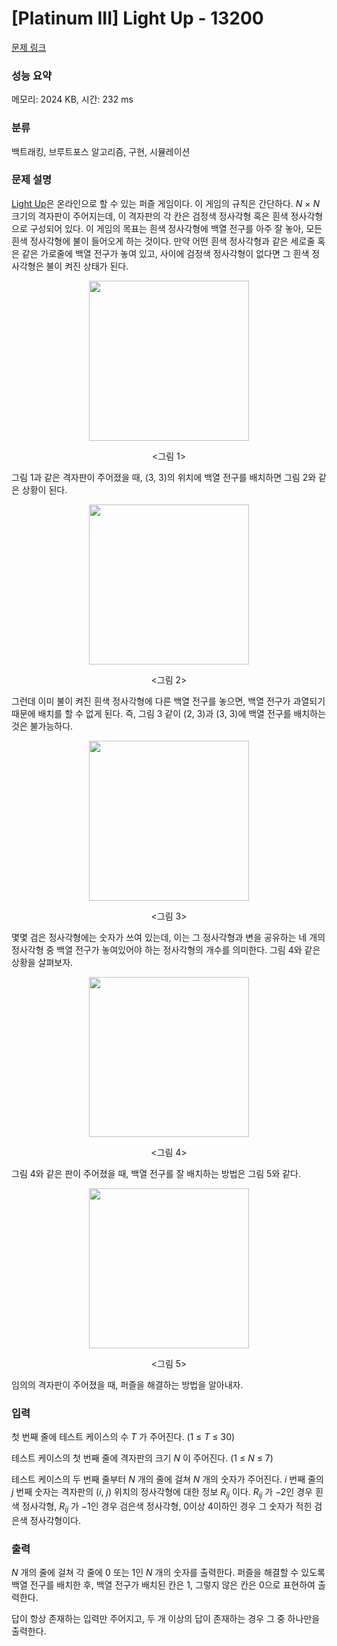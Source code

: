 # [Platinum III] Light Up - 13200 

[문제 링크](https://www.acmicpc.net/problem/13200) 

### 성능 요약

메모리: 2024 KB, 시간: 232 ms

### 분류

백트래킹, 브루트포스 알고리즘, 구현, 시뮬레이션

### 문제 설명

<p><a href="https://www.puzzle-light-up.com/">Light Up</a>은 온라인으로 할 수 있는 퍼즐 게임이다. 이 게임의 규칙은 간단하다. <em>N</em> × <em>N</em> 크기의 격자판이 주어지는데, 이 격자판의 각 칸은 검정색 정사각형 혹은 흰색 정사각형으로 구성되어 있다. 이 게임의 목표는 흰색 정사각형에 백열 전구를 아주 잘 놓아, 모든 흰색 정사각형에 불이 들어오게 하는 것이다. 만약 어떤 흰색 정사각형과 같은 세로줄 혹은 같은 가로줄에 백열 전구가 놓여 있고, 사이에 검정색 정사각형이 없다면 그 흰색 정사각형은 불이 켜진 상태가 된다.</p>

<p style="text-align:center"><img alt="" src="https://onlinejudgeimages.s3-ap-northeast-1.amazonaws.com/problem/13200/figure1.png" style="height:256px; width:256px"></p>

<p style="text-align:center"><그림 1></p>

<p>그림 1과 같은 격자판이 주어졌을 때, (3, 3)의 위치에 백열 전구를 배치하면 그림 2와 같은 상황이 된다.</p>

<p style="text-align:center"><img alt="" src="https://onlinejudgeimages.s3-ap-northeast-1.amazonaws.com/problem/13200/figure2.png" style="height:256px; width:256px"></p>

<p style="text-align:center"><그림 2></p>

<p>그런데 이미 불이 켜진 흰색 정사각형에 다른 백열 전구를 놓으면, 백열 전구가 과열되기 때문에 배치를 할 수 없게 된다. 즉, 그림 3 같이 (2, 3)과 (3, 3)에 백열 전구를 배치하는 것은 불가능하다.</p>

<p style="text-align:center"><img alt="" src="https://onlinejudgeimages.s3-ap-northeast-1.amazonaws.com/problem/13200/figure3.png" style="height:256px; width:256px"></p>

<p style="text-align:center"><그림 3></p>

<p>몇몇 검은 정사각형에는 숫자가 쓰여 있는데, 이는 그 정사각형과 변을 공유하는 네 개의 정사각형 중 백열 전구가 놓여있어야 하는 정사각형의 개수를 의미한다. 그림 4와 같은 상황을 살펴보자.</p>

<p style="text-align:center"><img alt="" src="https://onlinejudgeimages.s3-ap-northeast-1.amazonaws.com/problem/13200/figure4.png" style="height:256px; width:256px"></p>

<p style="text-align:center"><그림 4></p>

<p>그림 4와 같은 판이 주어졌을 때, 백열 전구를 잘 배치하는 방법은 그림 5와 같다.</p>

<p style="text-align:center"><img alt="" src="https://onlinejudgeimages.s3-ap-northeast-1.amazonaws.com/problem/13200/figure5.png" style="height:256px; width:256px"></p>

<p style="text-align:center"><그림 5></p>

<p>임의의 격자판이 주어졌을 때, 퍼즐을 해결하는 방법을 알아내자.</p>

### 입력 

 <p>첫 번째 줄에 테스트 케이스의 수 <em>T</em> 가 주어진다. (1 ≤ <em>T</em> ≤ 30)</p>

<p>테스트 케이스의 첫 번째 줄에 격자판의 크기 <em>N</em> 이 주어진다. (1 ≤ <em>N</em> ≤ 7)</p>

<p>테스트 케이스의 두 번째 줄부터 <em>N</em> 개의 줄에 걸쳐 <em>N</em> 개의 숫자가 주어진다. <em>i</em> 번째 줄의 <em>j</em> 번째 숫자는 격자판의 (<em>i</em>, <em>j</em>) 위치의 정사각형에 대한 정보 <em>R<sub>ij</sub></em> 이다. <em>R<sub>ij</sub></em> 가 −2인 경우 흰색 정사각형, <em>R<sub>ij</sub></em> 가 −1인 경우 검은색 정사각형, 0이상 4이하인 경우 그 숫자가 적힌 검은색 정사각형이다.</p>

### 출력 

 <p><em>N</em> 개의 줄에 걸쳐 각 줄에 0 또는 1인 <em>N</em> 개의 숫자를 출력한다. 퍼즐을 해결할 수 있도록 백열 전구를 배치한 후, 백열 전구가 배치된 칸은 1, 그렇지 않은 칸은 0으로 표현하여 출력한다.</p>

<p>답이 항상 존재하는 입력만 주어지고, 두 개 이상의 답이 존재하는 경우 그 중 하나만을 출력한다.</p>

